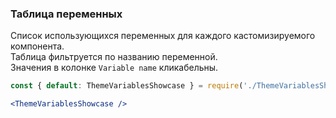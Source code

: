 ### Таблица переменных

Список использующихся переменных для каждого кастомизируемого компонента.
<br/>
Таблица фильтруется по названию переменной.
<br/>
Значения в колонке `Variable name` кликабельны.
```jsx
const { default: ThemeVariablesShowcase } = require('./ThemeVariablesShowcase.tsx');

<ThemeVariablesShowcase />
```
